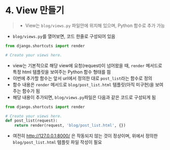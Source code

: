 # 4. View 만들기
> - View는 `blog/views.py` 파일안에 위치해 있으며, Python 함수로 추가 가능

- `blog/views.py`를 열어보면, 코드 한줄로 구성되어 있음
```python
from django.shortcuts import render

# Create your views here.
```
- view는 기본적으로 해당 view에 요청(request)이 넘어왔을 때, `render` 메서드로 특정 html 템플릿을 보여주는 Python 함수 형태를 띔
- 이번에 추가할 함수는 앞서 url에서 정의한 대로 `post_list`라는 함수로 정의
- 함수 내용은 `render` 메서드로 `blog/post_list.html` 템플릿(아직 미구현)을 보여주는 함수가 됨
- 해당 내용이 추가되면, `blog/views.py`파일은 다음과 같은 코드로 구성되게 됨
```python
from django.shortcuts import render

# Create your views here.
def post_list(request):
    return render(request, 'blog/post_list.html', {})
```
- 여전히 http://127.0.0.1:8000/ 은 작동되지 않는 것이 정상이며, 위에서 정의한 `blog/post_list.html` 템플릿 파일 작성이 필요